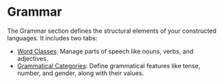 # Grammar

The Grammar section defines the structural elements of your constructed languages. It includes two tabs:

- [Word Classes](./word-classes.md): Manage parts of speech like nouns, verbs, and adjectives.
- [Grammatical Categories](./grammatical-categories.md): Define grammatical features like tense, number, and gender,
  along with their values.
